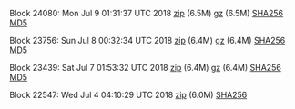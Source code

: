 Block 24080: Mon Jul  9 01:31:37 UTC 2018 [zip](https://files.01coin.io/testnet/2018-07-09/bootstrap.dat.zip) (6.5M) [gz](https://files.01coin.io/testnet/2018-07-09/bootstrap.dat.tar.gz) (6.5M) [SHA256](https://files.01coin.io/testnet/2018-07-09/sha256.txt) [MD5](https://files.01coin.io/testnet/2018-07-09/md5.txt)

Block 23756: Sun Jul  8 00:32:34 UTC 2018 [zip](https://files.01coin.io/testnet/2018-07-08/bootstrap.dat.zip) (6.4M) [gz](https://files.01coin.io/testnet/2018-07-08/bootstrap.dat.tar.gz) (6.4M) [SHA256](https://files.01coin.io/testnet/2018-07-08/sha256.txt) [MD5](https://files.01coin.io/testnet/2018-07-08/md5.txt)

Block 23439: Sat Jul  7 01:53:32 UTC 2018 [zip](https://files.01coin.io/testnet/2018-07-07/bootstrap.dat.zip) (6.4M) [gz](https://files.01coin.io/testnet/2018-07-07/bootstrap.dat.tar.gz) (6.4M) [SHA256](https://files.01coin.io/testnet/2018-07-07/sha256.txt) [MD5](https://files.01coin.io/testnet/2018-07-07/md5.txt)

Block 22547: Wed Jul  4 04:10:29 UTC 2018 [zip](https://drive.google.com/file/d/1X5mOYrdjZb761oPOBR3VKQyLRIk7hOxB/view?usp=sharing) (6.0M) [SHA256](https://drive.google.com/file/d/1jPz2Ds_YSaTW44jNNyqbeveswOsz3dk8/view?usp=sharing)
